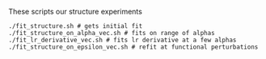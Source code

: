 These scripts our structure experiments

```
./fit_structure.sh # gets initial fit
./fit_structure_on_alpha_vec.sh # fits on range of alphas
./fit_lr_derivative_vec.sh # fits lr derivative at a few alphas
./fit_structure_on_epsilon_vec.sh # refit at functional perturbations
```